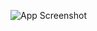 ![App Screenshot](https://github.com/AayushKP/Landing-Page/assets/112371249/f33b66e1-f0b3-406e-9b70-892c27c5293e)

